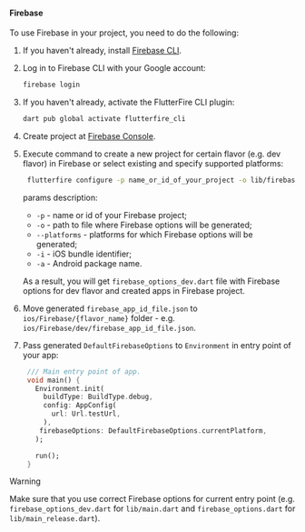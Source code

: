 #### Firebase

To use Firebase in your project, you need to do the following:

1. If you haven't already, install [Firebase CLI](https://firebase.google.com/docs/cli).
2. Log in to Firebase CLI with your Google account:
   ```sh
   firebase login
   ```
3. If you haven't already, activate the FlutterFire CLI plugin:
   ```sh
   dart pub global activate flutterfire_cli
   ```
4. Create project at [Firebase Console](https://console.firebase.google.com/).
5. Execute command to create a new project for certain flavor (e.g. dev flavor) in Firebase or select existing and specify supported platforms:
   ```sh
    flutterfire configure -p name_or_id_of_your_project -o lib/firebase_options_dev.dart --platforms android,ios -i your.ios.bundleId.dev -a your.android.package.name.dev
    ```

   params description:
    - `-p` - name or id of your Firebase project;
    - `-o` - path to file where Firebase options will be generated;
    - `--platforms` - platforms for which Firebase options will be generated;
    - `-i` - iOS bundle identifier;
    - `-a` - Android package name.

    As a result, you will get `firebase_options_dev.dart` file with Firebase options for dev flavor and created apps in Firebase project.

6. Move generated `firebase_app_id_file.json` to `ios/Firebase/{flavor_name}` folder - e.g. `ios/Firebase/dev/firebase_app_id_file.json`.
7. Pass generated `DefaultFirebaseOptions` to `Environment` in entry point of your app:
   ```dart
    /// Main entry point of app.
    void main() {
      Environment.init(
        buildType: BuildType.debug,
        config: AppConfig(
          url: Url.testUrl,
        ),
       firebaseOptions: DefaultFirebaseOptions.currentPlatform,
      );

      run();
    }
   ```

> [!WARNING]
> Make sure that you use correct Firebase options for current entry point (e.g. `firebase_options_dev.dart` for `lib/main.dart` and `firebase_options.dart` for `lib/main_release.dart`).
